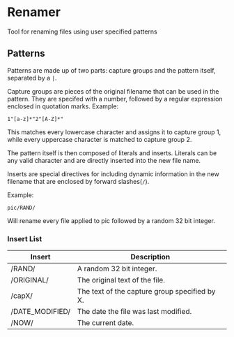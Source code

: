 # Renamer
Tool for renaming files using user specified patterns

## Patterns
Patterns are made up of two parts: capture groups and the pattern itself, 
separated by a `|`.   

Capture groups are pieces of the original filename that can be used in the pattern.
They are specifed with a number, followed by a regular expression enclosed in quotation marks.
Example:
```
1"[a-z]*"2"[A-Z]*"
```
This matches every lowercase character and assigns it to capture group 1, while
every uppercase character is matched to capture group 2.

The pattern itself is then composed of literals and inserts. Literals can be any 
valid character and are directly inserted into the new file name.

Inserts are special directives for including dynamic information in the new filename
that are enclosed by forward slashes(`/`). 

Example:
```
pic/RAND/
```
Will rename every file applied to pic followed by a random 32 bit integer.

### Insert List
| Insert            | Description                                       |
| ------------------| --------------------------------------------------|
| /RAND/            | A random 32 bit integer.                          |
| /ORIGINAL/        | The original text of the file.                    |
| /capX/            | The text of the capture group specified by X.     |
| /DATE_MODIFIED/   | The date the file was last modified.              |
| /NOW/             | The current date.                                 | 

